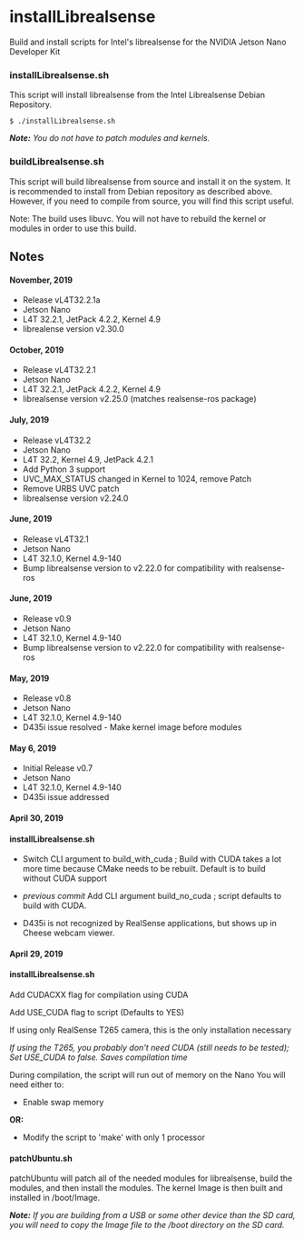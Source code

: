 # installLibrealsense
Build and install scripts for Intel's librealsense for the NVIDIA Jetson Nano Developer Kit

<h3>installLibrealsense.sh</h3>
This script will install librealsense from the Intel Librealsense Debian Repository. 


```
$ ./installLibrealsense.sh
```

<em><b>Note:</b> You do not have to patch modules and kernels.</em>

<h3>buildLibrealsense.sh</h3>
This script will build librealsense from source and install it on the system. It is recommended to install from Debian repository as described above. However, if you need to compile from source, you will find this script useful.

Note: The build uses libuvc. You will not have to rebuild the kernel or modules in order to use this build.

<h2>Notes</h2>

<h4>November, 2019</h4>

* Release vL4T32.2.1a
* Jetson Nano
* L4T 32.2.1, JetPack 4.2.2, Kernel 4.9
* librealense version v2.30.0

<h4>October, 2019</h4>

* Release vL4T32.2.1
* Jetson Nano
* L4T 32.2.1, JetPack 4.2.2, Kernel 4.9 
* librealsense version v2.25.0 (matches realsense-ros package)


<h4>July, 2019</h4>

* Release vL4T32.2
* Jetson Nano
* L4T 32.2, Kernel 4.9, JetPack 4.2.1
* Add Python 3 support
* UVC_MAX_STATUS changed in Kernel to 1024, remove Patch 
* Remove URBS UVC patch
* librealsense version v2.24.0

<h4>June, 2019</h4>

* Release vL4T32.1
* Jetson Nano
* L4T 32.1.0, Kernel 4.9-140
* Bump librealsense version to v2.22.0 for compatibility with realsense-ros

<h4>June, 2019</h4>

* Release v0.9
* Jetson Nano
* L4T 32.1.0, Kernel 4.9-140
* Bump librealsense version to v2.22.0 for compatibility with realsense-ros

<h4>May, 2019</h4>

* Release v0.8
* Jetson Nano
* L4T 32.1.0, Kernel 4.9-140
* D435i issue resolved - Make kernel image before modules 


<h4>May 6, 2019</h4>

* Initial Release v0.7
* Jetson Nano
* L4T 32.1.0, Kernel 4.9-140
* D435i issue addressed

<h4>April 30, 2019</h4>
<h4>installLibrealsense.sh</h4>

* Switch CLI argument to build_with_cuda ; Build with CUDA takes a lot more time because CMake needs to be rebuilt. Default is to build without CUDA support

* <em>previous commit</em> Add CLI argument build_no_cuda ; script defaults to build with CUDA. 

* D435i is not recognized by RealSense applications, but shows up in Cheese webcam viewer.


<h4>April 29, 2019</h4>
<h4>installLibrealsense.sh</h4>

Add CUDACXX flag for compilation using CUDA

Add USE_CUDA flag to script (Defaults to YES)

If using only RealSense T265 camera, this is the only installation necessary

<em>If using the T265, you probably don't need CUDA (still needs to be tested); Set USE_CUDA to false. Saves compilation time</em>

During compilation, the script will run out of memory on the Nano
You will need either to:

* Enable swap memory

<b>OR:</b>

* Modify the script to 'make' with only 1 processor

<h4>patchUbuntu.sh</h4>

patchUbuntu will patch all of the needed modules for librealsense, build the modules, and then install the modules. The kernel Image is then built and installed in /boot/Image.

<em><b>Note:</b> If you are building from a USB or some other device than the SD card, you will need to copy the Image file to the /boot directory on the SD card.</em>

